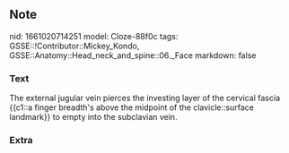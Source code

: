 ## Note
nid: 1661020714251
model: Cloze-88f0c
tags: GSSE::!Contributor::Mickey_Kondo, GSSE::Anatomy::Head_neck_and_spine::06._Face
markdown: false

### Text
The external jugular vein pierces the investing layer of the cervical fascia {{c1::a finger breadth's above the midpoint of the clavicle::surface landmark}} to empty into the subclavian vein.

### Extra


